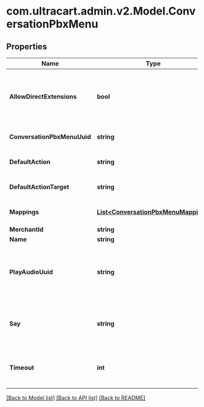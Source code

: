 
# com.ultracart.admin.v2.Model.ConversationPbxMenu

## Properties

Name | Type | Description | Notes
------------ | ------------- | ------------- | -------------
**AllowDirectExtensions** | **bool** | If true, the customer is allowed to input direct extensions within this menu | [optional] 
**ConversationPbxMenuUuid** | **string** | Conversation Pbx Menu UUID | [optional] 
**DefaultAction** | **string** | The default action for this menu | [optional] 
**DefaultActionTarget** | **string** | The default action target for this menu | [optional] 
**Mappings** | [**List&lt;ConversationPbxMenuMapping&gt;**](ConversationPbxMenuMapping.md) | Action mappings for this menu | [optional] 
**MerchantId** | **string** | Merchant Id | [optional] 
**Name** | **string** | Menu name | [optional] 
**PlayAudioUuid** | **string** | An optional audio clip that plays when a customer enters this menu | [optional] 
**Say** | **string** | An optional saying that plays when a customer enters this menu | [optional] 
**Timeout** | **int** | The idle seconds before this menu times out | [optional] 

[[Back to Model list]](../README.md#documentation-for-models)
[[Back to API list]](../README.md#documentation-for-api-endpoints)
[[Back to README]](../README.md)

